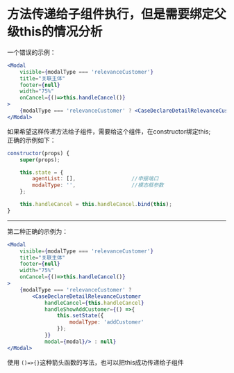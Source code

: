 # 方法传递给子组件执行，但是需要绑定父级this的情况分析              

一个错误的示例：                
```jsx harmony
<Modal
    visible={modalType === 'relevanceCustomer'}
    title="关联主体"
    footer={null}
    width="75%"
    onCancel={()=>this.handleCancel()}
>
    {modalType === 'relevanceCustomer' ? <CaseDeclareDetailRelevanceCustomer handleCancel={this.handleCancel} modal={modal}/> : null}
</Modal>
```
如果希望这样传递方法给子组件，需要给这个组件，在constructor绑定this;                        
正确的示例如下：                        
```jsx harmony
constructor(props) {
    super(props);

    this.state = {
        agentList: [],                  //申报端口
        modalType: '',                  //模态框参数
    };

    this.handleCancel = this.handleCancel.bind(this);                           //绑定取消模态框的功能
}
```

----------------

第二种正确的示例为：              
```jsx harmony
<Modal
    visible={modalType === 'relevanceCustomer'}
    title="关联主体"
    footer={null}
    width="75%"
    onCancel={()=>this.handleCancel()}
>
    {modalType === 'relevanceCustomer' ?
        <CaseDeclareDetailRelevanceCustomer
            handleCancel={this.handleCancel}
            handleShowAddCustomer={() =>{
                this.setState({
                    modalType: 'addCustomer'
                });
            }}
            modal={modal}/> : null}
</Modal>
```
使用 `()=>{}`这种箭头函数的写法，也可以把this成功传递给子组件